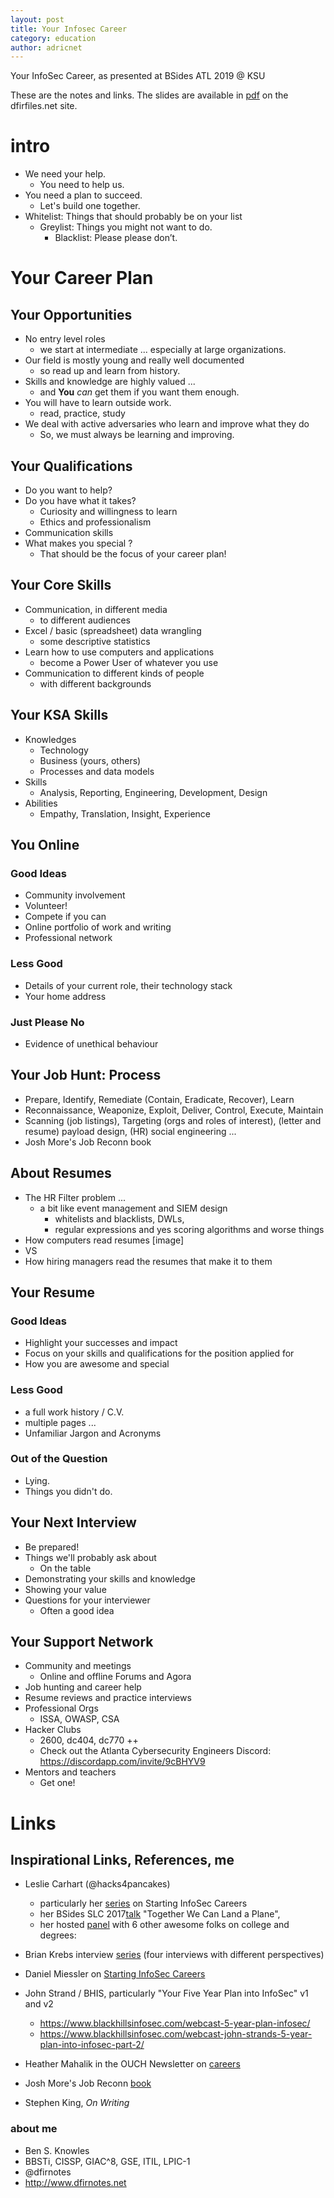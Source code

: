 ```yaml
---
layout: post
title: Your Infosec Career
category: education
author: adricnet
---
```


Your InfoSec Career, as presented at BSides ATL 2019 @ KSU

These are the notes and links. The slides are available in [pdf](http://dfirfiles.net/myslides/infosec-careers-bsidesatl.pdf) on the dfirfiles.net site.

# intro
* We need your help. 
  * You need to help us. 
* You need a plan to succeed. 
  * Let's build one together.
* Whitelist: Things that should probably be on your list
  * Greylist: Things you might not want to do.
    * Blacklist: Please please don’t.

# Your Career Plan

## Your Opportunities
* No entry level roles
  * we start at intermediate ... especially at large organizations.
* Our field is mostly young and really well documented 
  * so read up and learn from history.
* Skills and knowledge are highly valued ... 
  * and **You** _can_ get them if you want them enough.
* You will have to learn outside work.
  * read, practice, study
* We deal with active adversaries who learn and improve what they do
  * So, we must always be learning and improving.

## Your Qualifications
* Do you want to help?
* Do you have what it takes?
  * Curiosity and willingness to learn
  * Ethics and professionalism
* Communication skills
* What makes you special ?
  * That should be the focus of your career plan!

## Your Core Skills
* Communication, in different media 
  * to different audiences 
* Excel / basic (spreadsheet) data wrangling 
  * some descriptive statistics 
* Learn how to use computers and applications 
  * become a Power User of whatever you use 
* Communication to different kinds of people 
  * with different backgrounds 

## Your KSA Skills
* Knowledges
  * Technology 
  * Business (yours, others)
  * Processes and data models
* Skills
  * Analysis, Reporting, Engineering, Development, Design
* Abilities
  * Empathy, Translation, Insight, Experience

## You Online 
### Good Ideas
* Community involvement	
* Volunteer!
* Compete if you can
* Online portfolio of work and writing
* Professional network
### Less Good
* Details of your current role, their technology stack
* Your home address
### Just Please No
* Evidence of unethical behaviour

## Your Job Hunt: Process

* Prepare, Identify, Remediate (Contain, Eradicate, Recover), Learn
* Reconnaissance, Weaponize, Exploit, Deliver, Control, Execute, Maintain
* Scanning (job listings), Targeting (orgs and roles of interest), (letter and resume) payload design, (HR) social engineering ...
* Josh More's Job Reconn book 

## About Resumes
* The HR Filter problem ... 
  * a bit like event management and SIEM design
    * whitelists and blacklists, DWLs, 
    * regular expressions and yes scoring algorithms and worse things
* How computers read resumes
[image]
*  VS
* How hiring managers read the resumes that make it to them

## Your Resume
### Good Ideas
* Highlight your successes and impact
* Focus on your skills and qualifications for the position applied for
* How you are awesome and special
### Less Good
* a full work history / C.V.
* multiple pages ...
* Unfamiliar Jargon and Acronyms  
### Out of the Question
* Lying.
* Things you didn't do.

## Your Next Interview
* Be prepared!
* Things we'll probably ask about
  * On the table
* Demonstrating your skills and knowledge
* Showing your value
* Questions for your interviewer
  * Often a good idea	

## Your Support Network
* Community and meetings
  * Online and offline Forums and Agora
* Job hunting and career help
* Resume reviews and practice interviews
* Professional Orgs
  * ISSA, OWASP, CSA
* Hacker Clubs
  * 2600, dc404, dc770 ++
  * Check out the Atlanta Cybersecurity Engineers Discord: https://discordapp.com/invite/9cBHYV9
* Mentors and teachers
  * Get one!

# Links

## Inspirational Links, References, me
* Leslie Carhart (@hacks4pancakes) 
  * particularly her [series](https://tisiphone.net/2015/10/12/starting-an-infosec-career-the-megamix-chapters-1-3/) on Starting InfoSec Careers 
  * her BSides SLC 2017[talk](https://tisiphone.net/2017/06/26/talk-bsides-slc-keynote-together-we-could-land-a-plane) "Together We Can Land a Plane", 
  * her hosted [panel](https://tisiphone.net/2017/05/15/college-and-infosec-to-degree-or-not-to-degree/
) with 6 other awesome folks on college and degrees: 

* Brian Krebs interview [series](http://krebsonsecurity.com/category/how-to-break-into-security/
) (four interviews with different perspectives) 

* Daniel Miessler on [Starting InfoSec Careers](https://danielmiessler.com/blog/build-successful-infosec-career/)

* John Strand / BHIS, particularly "Your Five Year Plan into InfoSec" v1 and v2
  * https://www.blackhillsinfosec.com/webcast-5-year-plan-infosec/
  * https://www.blackhillsinfosec.com/webcast-john-strands-5-year-plan-into-infosec-part-2/

* Heather Mahalik in the OUCH Newsletter on [careers](https://www.sans.org/security-awareness-training/resources/career-cybersecurity)  
* Josh More's Job Reconn [book](https://www.eyrasecurity.com/portfolio-items/job-reconnaissance/)
* Stephen King, _On Writing_

### about me
* Ben S. Knowles 
* BBSTi, CISSP, GIAC^8, GSE, ITIL, LPIC-1
* @dfirnotes
* http://www.dfirnotes.net 
